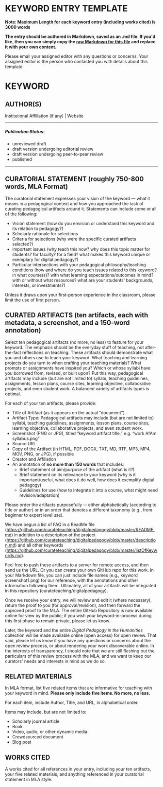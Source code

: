 # KEYWORD ENTRY TEMPLATE

**Note: Maximum Length for each keyword entry (including works cited) is 3000 words**

**The entry should be authored in Markdown, saved as an .md file. If you'd like, then you can simply copy the [raw Markdown for this file](https://raw.githubusercontent.com/curateteaching/digitalpedagogy/master/keywords/!template.md) and replace it with your own content.**

Please email your assigned editor with any questions or concerns. Your assigned editor is the person who contacted you with details about this template.

# KEYWORD

## AUTHOR(S)
Institutional Affiliation (if any) | Website

---

##### Publication Status:
* unreviewed draft
* draft version undergoing editorial review
* draft version undergoing peer-to-peer review
* published 

--- 

## CURATORIAL STATEMENT (roughly 750-800 words, MLA Format)

The curatorial statement expresses your vision of the keyword — what it means in a pedagogical context and how you approached the task of curating pedagogical artifacts around it. Statements can include some or all of the following: 

* Vision statement (how do you envision or understand this keyword and its relation to pedagogy?)
* Scholarly rationale for selections 
* Criteria for selections (why were the specific curated artifacts selected?) 
* Important issues (why teach this now? why does this topic matter for students? for faculty? for a field? what makes this keyword unique or exemplary for digital pedagogy?) 
* Particular intersections with your pedagogical philosophy/teaching conditions (how and where do you teach issues related to this keyword? in what course(s)? with what learning expectations/outcomes in mind? with or without what resources? what are your students' backgrounds, interests, or investments?) 

Unless it draws upon your first-person experience in the classroom, please limit the use of first person. 

## CURATED ARTIFACTS (ten artifacts, each with metadata, a screenshot, and a 150-word annotation)

Select ten pedagogical artifacts (no more, no less) to feature for your keyword. The emphasis should be the everyday stuff of teaching, not after-the-fact reflections on teaching. These artifacts should demonstrate what you and others use to teach your keyword. What teaching and learning projects do you turn to when crafting your teaching materials? What prompts or assignments have inspired you? Which or whose syllabi have you borrowed from, revised, or built upon? Put this way, pedagogical artifacts may include (but are not limited to) syllabi, teaching guidelines, assignments, lesson plans, course sites, learning objective, collaborative projects, and even student work. A balanced variety of artifacts types is optimal.

For each of your ten artifacts, please provide: 

* Title of Artifact (as it appears on the actual "document")
* Artifact Type: Pedagogical artifacts may include (but are not limited to) syllabi, teaching guidelines, assignments, lesson plans, course sites, learning objective, collaborative projects, and even student work.
* Screenshot (PNG or JPG), titled “keyword artifact title,” e.g. “work AfAm syllabus.png”
* Source URL 
* Copy of the Artifact (in HTML, PDF, DOCX, TXT, MD, RTF, MP3, MP4, MOV, PNG, or JPG), if possible 
* Creator and Affiliation
* An annotation of **no more than 150 words** that includes:
	* Brief statement of aim/purpose of the artifact (what is it?) 
	* Brief statement on its relevance to your keyword (why is it important/useful, what does it do well, how does it exemplify digital pedagogy) 
	* Guidelines for use (how to integrate it into a course, what might need revision/adaptation)

Please order the artifacts purposefully -- either alphabetically (according to title or author) or in an order that denotes a different taxonomy (e.g., from beginner to expert level use).

We have begun a list of FAQ in a ReadMe file (https://github.com/curateteaching/digitalpedagogy/blob/master/README.md) in addition to a description of the project (https://github.com/curateteaching/digitalpedagogy/blob/master/description.md) and all other keywords (https://github.com/curateteaching/digitalpedagogy/blob/master/listOfKeywords.md). 

Feel free to push these artifacts to a server for remote access, and then send us the URL. Or you can create your own GitHub repo for this work. In your Markdown file, you can just include file names (e.g., keyword screenshot1.png) for our reference, with the annotations and other information following them. Ultimately, all of your artifacts will be integrated in this repository (curateteaching/digitalpedagogy). 

Once we receive your entry, we will review and edit it (where necessary), return the proof to you (for approval/revision), and then forward the approved proof to the MLA. The entire GitHub Repository is now available online for view by the public; if you wish your keyword-in-process during this first phase to remain private, please let us know. 

Later, the keyword and the entire *Digital Pedagogy in the Humanities* collection will be made available online (open access) for open review. That said, please let us know if you have any questions or concerns about the open review process, or about rendering your work discoverable online. In the interests of transparency, I should note that we are still fleshing out the particulars of this review process with the MLA, and we want to keep our curators' needs and interests in mind as we do so.  

## RELATED MATERIALS

In MLA format, list five related items that are informative for teaching with your keyword in mind. **Please only include five items. No more, no less.**

For each item, include Author, Title, and URL, in alphabetical order.

Items may include, but are not limited to: 
* Scholarly journal article
* Book 
* Video, audio, or other dynamic media
* Crowdsourced document 
* Blog post 

## WORKS CITED

A works cited for all references in your entry, including your ten artifacts, your five related materials, and anything referenced in your curatorial statement in MLA style.  


